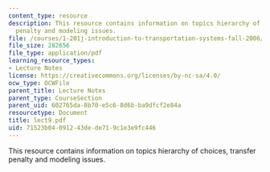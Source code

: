 ```yaml
---
content_type: resource
description: This resource contains information on topics hierarchy of choices, transfer
  penalty and modeling issues.
file: /courses/1-201j-introduction-to-transportation-systems-fall-2006/71523b04091243dede719c1e3e9fc446_lect9.pdf
file_size: 282656
file_type: application/pdf
learning_resource_types:
- Lecture Notes
license: https://creativecommons.org/licenses/by-nc-sa/4.0/
ocw_type: OCWFile
parent_title: Lecture Notes
parent_type: CourseSection
parent_uid: 602765da-8b70-e5c6-8d6b-ba9dfcf2e84a
resourcetype: Document
title: lect9.pdf
uid: 71523b04-0912-43de-de71-9c1e3e9fc446
---
```

This resource contains information on topics hierarchy of choices, transfer penalty and modeling issues.